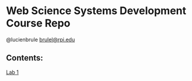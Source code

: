 # Web Science Systems Development Course Repo

@lucienbrule <brulel@rpi.edu>

## Contents:

[Lab 1](./lab-1/README.md)


